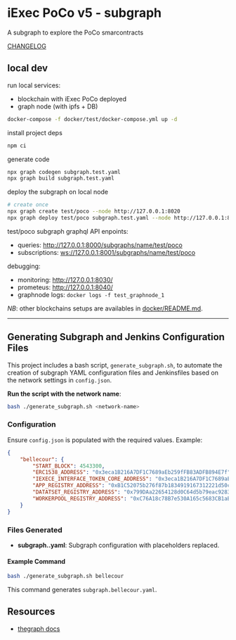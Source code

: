 # iExec PoCo v5 - subgraph

A subgraph to explore the PoCo smarcontracts

[CHANGELOG](./CHANGELOG.md)

## local dev

run local services:

- blockchain with iExec PoCo deployed
- graph node (with ipfs + DB)

```sh
docker-compose -f docker/test/docker-compose.yml up -d
```

install project deps

```sh
npm ci
```

generate code

```sh
npx graph codegen subgraph.test.yaml
npx graph build subgraph.test.yaml
```

deploy the subgraph on local node

```sh
# create once
npx graph create test/poco --node http://127.0.0.1:8020
npx graph deploy test/poco subgraph.test.yaml --node http://127.0.0.1:8020 --ipfs http://127.0.01:5001 --version-label dev
```

test/poco subgraph graphql API enpoints:

- queries: <http://127.0.0.1:8000/subgraphs/name/test/poco>
- subscriptions: <ws://127.0.0.1:8001/subgraphs/name/test/poco>

debugging:

- monitoring: <http://127.0.0.1:8030/>
- prometeus: <http://127.0.0.1:8040/>
- graphnode logs: `docker logs -f test_graphnode_1`

_NB_: other blockchains setups are availables in [docker/README.md](./docker/README.md).


---

## Generating Subgraph and Jenkins Configuration Files

This project includes a bash script, `generate_subgraph.sh`, to automate the creation of subgraph YAML configuration files and Jenkinsfiles based on the network settings in `config.json`.


**Run the script with the network name**:
```bash
bash ./generate_subgraph.sh <network-name>
```

### Configuration

Ensure `config.json` is populated with the required values. Example:

```json
{
    "bellecour": {
        "START_BLOCK": 4543300,
        "ERC1538_ADDRESS": "0x3eca1B216A7DF1C7689aEb259fFB83ADFB894E7f",
        "IEXECE_INTERFACE_TOKEN_CORE_ADDRESS": "0x3eca1B216A7DF1C7689aEb259fFB83ADFB894E7f",
        "APP_REGISTRY_ADDRESS": "0xB1C52075b276f87b1834919167312221d50c9D16",
        "DATATSET_REGISTRY_ADDRESS": "0x799DAa22654128d0C64d5b79eac9283008158730",
        "WORKERPOOL_REGISTRY_ADDRESS": "0xC76A18c78B7e530A165c5683CB1aB134E21938B4"
    }
}
```

### Files Generated

- **subgraph.<network>.yaml**: Subgraph configuration with placeholders replaced.

#### Example Command

```bash
bash ./generate_subgraph.sh bellecour
```

This command generates `subgraph.bellecour.yaml`.


## Resources

- [thegraph docs](https://thegraph.com/docs/en/)
